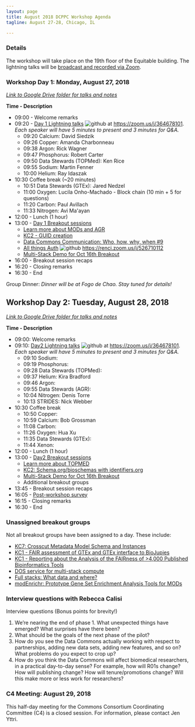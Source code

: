 ```yaml
---
layout: page
title: August 2018 DCPPC Workshop Agenda
tagline: August 27-28, Chicago, IL

---
```


### Details

The workshop will take place on the 19th floor of the Equitable building. The lightning talks will be [broadcast and recorded via Zoom](https://zoom.us/j/364678101). 

### Workshop Day 1: Monday, August 27, 2018 

*[Link to Google Drive folder for talks and notes](http://bit.ly/AugustGoogleDrive)*

**Time - Description**
- 09:00 - Welcome remarks
- 09:20 - [Day 1 Lightning talks](https://github.com/dcppc/2018-august-workshop/issues/1) 
![github](https://img.shields.io/badge/Connect%20-via%20Zoom-blue.svg)   at <https://zoom.us/j/364678101>. _Each speaker will have 5 minutes to present and 3 minutes for Q&A._
	- 09:20 Calcium: David Siedzik 
	- 09:26 Copper: Amanda Charbonneau
	- 09:38 Argon: Rick Wagner
	- 09:47 Phosphorus: Robert Carter
	- 09:50 Data Stewards (TOPMed): Ken Rice 
	- 09:55 Sodium: Martin Fenner
	- 10:00 Helium: Ray Idaszak
- 10:30 Coffee break (~20 minutes)	
	- 10:51 Data Stewards (GTEx): Jared Nedzel
    - 11:00 Oxygen: Lucila Onho-Machado - Block chain (10 min + 5 for questions)
	- 11:20 Carbon: Paul Avillach
	- 11:33 Nitrogen: Avi Ma'ayan
- 12:00 - Lunch (1 hour)         
- 13:00 - [Day 1 Breakout sessions](https://github.com/dcppc/2018-august-workshop/issues?utf8=✓&q=is%3Aopen+label%3A%22Day+1%22+%26+%22breakout+session%22)
	- [Learn more about MODs and AGR](https://github.com/dcppc/2018-august-workshop/issues/4)
	- [KC2 - GUID creation](https://github.com/dcppc/2018-august-workshop/issues/12)
	- [Data Commons Communication: Who, how, why, when #9
](https://github.com/dcppc/2018-august-workshop/issues/9)
	- [All things Auth](https://github.com/dcppc/2018-august-workshop/issues/8) ![github](https://img.shields.io/badge/Connect%20-via%20Zoom-blue.svg)  <https://renci.zoom.us/j/526710112> 
	- [Multi-Stack Demo for Oct 16th Breakout](https://github.com/dcppc/2018-august-workshop/issues/18)
- 16:00 - Breakout session recaps
- 16:20 - Closing remarks
- 16:30 - End

Group Dinner: _Dinner will be at Fogo de Chao. Stay tuned for details!_ 

## Workshop Day 2: Tuesday, August 28, 2018 

*[Link to Google Drive folder for talks and notes](http://bit.ly/AugustGoogleDrive)*

**Time - Description**
- 09:00: Welcome remarks
- 09:10: [Day2 Lightning talks](https://github.com/dcppc/2018-august-workshop/issues/2)
![github](https://img.shields.io/badge/Connect%20-via%20Zoom-blue.svg)   at <https://zoom.us/j/364678101>. _Each speaker will have 5 minutes to present and 3 minutes for Q&A._
	- 09:10 Sodium:
	- 09:19 Phosphorus:
	- 09:28 Data Stewards (TOPMed):
	- 09:37 Helium: Kira Bradford
	- 09:46 Argon:
	- 09:55 Data Stewards (AGR):
	- 10:04 Nitrogen: Denis Torre
	- 10:13 STRIDES: Nick Webber
- 10:30 Coffee break
	- 10:50 Copper:
	- 10:59 Calcium: Bob Grossman
	- 11:08 Carbon:
	- 11:26 Oxygen: Hua Xu
	- 11:35 Data Stewards (GTEx):
	- 11:44 Xenon:
- 12:00 -  Lunch (1 hour)         
- 13:00 - [Day2 Breakout sessions](https://github.com/dcppc/2018-august-workshop/issues?utf8=✓&q=is%3Aopen+label%3A%22Day+2%22+%26+%22breakout+session%22+)
	- [Learn more about TOPMED](https://github.com/dcppc/2018-august-workshop/issues/5)
	- [KC2: Schema.org/bioschemas with identifiers.org](https://github.com/dcppc/2018-august-workshop/issues/10)
	- [Multi-Stack Demo for Oct 16th Breakout](https://github.com/dcppc/2018-august-workshop/issues/18)
	- Additional breakout groups
- 13:45 - Breakout session recaps
- 16:05 - [Post-workshop survey](https://ucdavis.co1.qualtrics.com/jfe/form/SV_43isVLx7nDYnOuN)
- 16:15 - Closing remarks
- 16:30 - End

### Unassigned breakout groups

Not all breakout groups have been assigned to a day. These include:
- [KC7: Crosscut Metadata Model Schema and Instances](https://github.com/dcppc/2018-august-workshop/issues/11)
- [KC1 - FAIR assessment of GTEx and GTEx interface to BioJupies](https://github.com/dcppc/2018-august-workshop/issues/13)
- [KC1 - Reporting about the Analysis of the FAIRness of >4,000 Published Bioinformatics Tools](https://github.com/dcppc/2018-august-workshop/issues/17)
- [DOS service for multi-stack compute](https://github.com/dcppc/2018-august-workshop/issues/14)
- [Full stacks: What data and where?](https://github.com/dcppc/2018-august-workshop/issues/15)
- [modEnrichr: Prototype Gene Set Enrichment Analysis Tools for MODs](https://github.com/dcppc/2018-august-workshop/issues/16)


### Interview questions with Rebecca Calisi

Interview questions (Bonus points for brevity!)

1. We’re nearing the end of phase 1. What unexpected things have emerged? What surprises have there been?
1. What should be the goals of the next phase of the pilot?
1. How do you see the Data Commons actually working with respect to partnerships, adding new data sets, adding new features, and so on? What problems do you expect to crop up?
1. How do you think the Data Commons will affect biomedical researchers, in a practical day-to-day sense? For example, how will R01s change? How will publishing change? How will tenure/promotions change? Will this make more or less work for researchers?


### C4 Meeting: August 29, 2018 

This half-day meeting for the Commons Consortium Coordinating Committee (C4) is a closed session. For information, please contact Jen Yttri.

